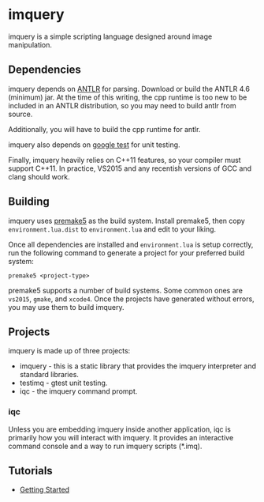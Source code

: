 # imquery

imquery is a simple scripting language designed around image manipulation.

## Dependencies

imquery depends on [ANTLR](http://www.antlr.org/) for parsing. Download or build the ANTLR 4.6
(minimum) jar. At the time of this writing, the cpp runtime is too new to be included in an
ANTLR distribution, so you may need to build antlr from source.

Additionally, you will have to build the cpp runtime for antlr.

imquery also depends on [google test](https://github.com/google/googletest) for unit testing.

Finally, imquery heavily relies on C++11 features, so your compiler must support C++11. In
practice, VS2015 and any recentish versions of GCC and clang should work.

## Building

imquery uses [premake5](https://premake.github.io/) as the build system. Install premake5,
then copy `environment.lua.dist` to `environment.lua` and edit to your liking.

Once all dependencies are installed and `environment.lua` is setup correctly, run the following
command to generate a project for your preferred build system:

    premake5 <project-type>

premake5 supports a number of build systems. Some common ones are `vs2015`, `gmake`, and `xcode4`.
Once the projects have generated without errors, you may use them to build imquery.

## Projects

imquery is made up of three projects:

* imquery - this is a static library that provides the imquery interpreter and standard
libraries.
* testimq - gtest unit testing.
* iqc - the imquery command prompt.

### iqc

Unless you are embedding imquery inside another application, iqc is primarily how you will
interact with imquery. It provides an interactive command console and a way to run imquery scripts
(*.imq).

## Tutorials

* [Getting Started](https://github.com/redxdev/imquery/blob/master/docs/GettingStarted.md)